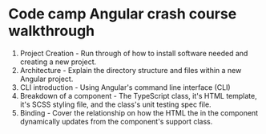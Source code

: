 # Code camp Angular crash course walkthrough

1. Project Creation - Run through of how to install software needed and creating a new project.
2. Architecture - Explain the directory structure and files within a new Angular project.
3. CLI introduction - Using Angular's command line interface (CLI)
4. Breakdown of a component - The TypeScript class, it's HTML template, it's SCSS styling file, and the class's unit testing spec file.
5. Binding - Cover the relationship on how the HTML the in the component dynamically updates from the component's support class.

